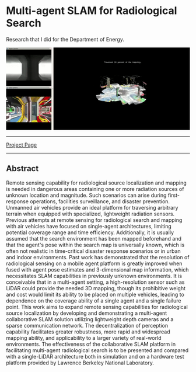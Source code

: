 # Multi-agent SLAM for Radiological Search

Research that I did for the Department of Energy.

![](../img/slam_coverage.gif "SLAM coverage algorithm")

* * *

[Project Page](http://acl.mit.edu/projects/cslam-rad-search)

* * *

## Abstract

Remote sensing capability for radiological source localization and mapping is needed in dangerous areas containing one or more radiation sources of unknown location and magnitude. Such scenarios can arise during first-response operations, facilities surveillance, and disaster prevention. Unmanned air vehicles provide an ideal platform for traversing arbitrary terrain when equipped with specialized, lightweight radiation sensors. Previous attempts at remote sensing for radiological search and mapping with air vehicles have focused on single-agent architectures, limiting potential coverage range and time efficiency. Additionally, it is usually assumed that the search environment has been mapped beforehand and that the agent's pose within the search map is universally known, which is often not realistic in time-critical disaster response scenarios or in urban and indoor environments. Past work has demonstrated that the resolution of radiological sensing on a mobile agent platform is greatly improved when fused with agent pose estimates and 3-dimensional map information, which necessitates SLAM capabilities in previously unknown environments. It is conceivable that in a multi-agent setting, a high-resolution sensor such as LiDAR could provide the needed 3D mapping, though its prohibitive weight and cost would limit its ability to be placed on multiple vehicles, leading to dependence on the coverage ability of a single agent and a single failure point. This work aims to expand remote sensing capabilities for radiological source localization by developing and demonstrating a multi-agent collaborative SLAM solution utilizing lightweight depth cameras and a sparse communication network. The decentralization of perception capability facilitates greater robustness, more rapid and widespread mapping ability, and applicability to a larger variety of real-world environments. The effectiveness of the collaborative SLAM platform in facilitating multi-agent radiological search is to be presented and compared with a single-LiDAR architecture both in simulation and on a hardware test platform provided by Lawrence Berkeley National Laboratory.
